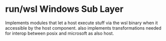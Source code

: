 # run/wsl Windows Sub Layer
Implements modules that let a host execute stuff via the wsl binary when it accessible by the host component.
also implements transformations needed for interop between posix and microsoft as also host.
